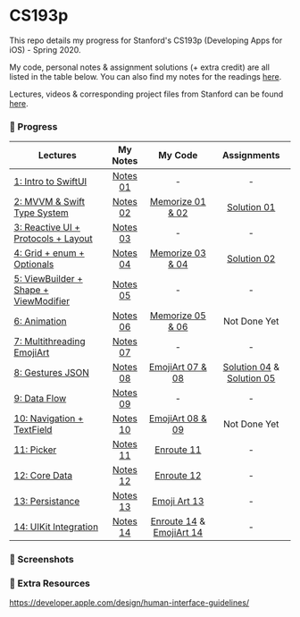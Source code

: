# CS193p

This repo details my progress for Stanford's CS193p (Developing Apps for iOS) - Spring 2020.

My code, personal notes & assignment solutions (+ extra credit) are all listed in the table below. You can also find my notes for the readings [here](https://github.com/sk-ruban/CS193p/tree/master/Readings%20Notes).

Lectures, videos & corresponding project files from Stanford can be found [here](https://cs193p.sites.stanford.edu).

### 🚧 Progress

| Lectures | My Notes | My Code | Assignments |
| --------------- | :-------------: | :-------------: | :-------------: |
| [1: Intro to SwiftUI](https://www.youtube.com/watch?v=jbtqIBpUG7g) | [Notes 01](https://github.com/sk-ruban/CS193p/blob/master/Lecture%20Notes/01%20-%20Intro%20to%20SwiftUI.md) | - | - |
| [2: MVVM & Swift Type System](https://www.youtube.com/watch?v=4GjXq2Sr55Q) | [Notes 02](https://github.com/sk-ruban/CS193p/blob/master/Lecture%20Notes/02%20-%20MVVM%20%2B%20Swift%20Types.md) | [Memorize 01 & 02](https://github.com/sk-ruban/CS193p/tree/master/01%20%26%2002%20-%20Memorize) | [Solution 01](https://github.com/sk-ruban/CS193p/blob/master/Assignments/Assignment%201/README.md)|
| [3: Reactive UI + Protocols + Layout](https://www.youtube.com/watch?v=SIYdYpPXil4) | [Notes 03](https://github.com/sk-ruban/CS193p/blob/master/Lecture%20Notes/03%20-%20Reactive%20UI%20Protocols%20Layout.md) | - | - |
| [4: Grid + enum + Optionals](https://www.youtube.com/watch?v=eHEeWzFP6O4)|[Notes 04](https://github.com/sk-ruban/CS193p/blob/master/Lecture%20Notes/04%20-%20Grid%2C%20enum%20%26%20Optionals.md)|[Memorize 03 & 04](https://github.com/sk-ruban/CS193p/tree/master/03%20%26%2004%20-%20Memorize)| [Solution 02](https://github.com/sk-ruban/CS193p/blob/master/Assignments/Assignment%202/README.md)|
| [5: ViewBuilder + Shape + ViewModifier](https://www.youtube.com/watch?v=oDKDGCRdSHc)|[Notes 05](https://github.com/sk-ruban/CS193p/blob/master/Lecture%20Notes/05%20-%20ViewBuilder%20%2B%20Shape%20%2B%20ViewModifier.md)| - | - |
| [6: Animation](https://www.youtube.com/watch?v=3krC2c56ceQ)|[Notes 06](https://github.com/sk-ruban/CS193p/blob/master/Lecture%20Notes/06%20-%20Animation.md)|[Memorize 05 & 06](https://github.com/sk-ruban/CS193p/tree/master/05%20%26%2006%20-%20Memorize)| Not Done Yet|
| [7: Multithreading EmojiArt](https://youtu.be/tmx-OwkBWxA)|[Notes 07](https://github.com/sk-ruban/CS193p/blob/master/Lecture%20Notes/07%20-%20Multithreading%20EmojiArt.md)|-| - |
| [8: Gestures JSON](https://youtu.be/mz-rNLWJ0bk)|[Notes 08](https://github.com/sk-ruban/CS193p/blob/master/Lecture%20Notes/08%20-%20Gestures%20JSON.md)|[EmojiArt 07 & 08](https://github.com/sk-ruban/CS193p/tree/master/07%20%26%2008%20-%20EmojiArt)|[Solution 04](https://github.com/sk-ruban/CS193p/blob/master/Assignments/Assignment%204/README.md) & [Solution 05](https://github.com/sk-ruban/CS193p/blob/master/Assignments/Assignment%205/Assignment%205.md)|
| [9: Data Flow](https://youtu.be/0i152oA3T3s) |[Notes 09](https://github.com/sk-ruban/CS193p/blob/master/Lecture%20Notes/08%20-%20Gestures%20JSON.md)|-|-|
| [10: Navigation + TextField](https://youtu.be/CKexGQuIO7E) |[Notes 10](https://github.com/sk-ruban/CS193p/blob/master/Lecture%20Notes/08%20-%20Gestures%20JSON.md)|[EmojiArt 08 & 09](https://github.com/sk-ruban/CS193p/tree/master/07%20%26%2008%20-%20EmojiArt)|Not Done Yet|
| [11: Picker](https://www.youtube.com/watch?v=fCfC6m7XUew&feature=youtu.be) |[Notes 11](https://github.com/sk-ruban/CS193p/blob/master/Lecture%20Notes/11%20-%20Picker.md)|[Enroute 11](https://github.com/sk-ruban/CS193p/tree/master/11%20-%20Enroute)|-|
| [12: Core Data](https://www.youtube.com/watch?v=yOhyOpXvaec) |[Notes 12](https://github.com/sk-ruban/CS193p/blob/master/Lecture%20Notes/12%20-%20Core%20Data.md)|[Enroute 12](https://github.com/sk-ruban/CS193p/tree/master/12%20-%20Enroute)|-|
| [13: Persistance](https://github.com/sk-ruban/CS193p/tree/master/13%20-%20EmojiArt) |[Notes 13](https://github.com/sk-ruban/CS193p/blob/master/Lecture%20Notes/13%20-%20Persistance.md)|[Emoji Art 13](https://github.com/sk-ruban/CS193p/tree/master/13%20-%20EmojiArt)|-|
| [14: UIKit Integration](https://github.com/sk-ruban/CS193p/tree/master/14%20-%20Enroute%20%26%20EmojiArt) |[Notes 14](https://github.com/sk-ruban/CS193p/blob/master/Lecture%20Notes/14%20-%20UIKit.md)|[Enroute 14](https://github.com/sk-ruban/CS193p/tree/master/14%20-%20Enroute%20%26%20EmojiArt/14%20-%20Enroute) & [EmojiArt 14](https://github.com/sk-ruban/CS193p/tree/master/14%20-%20Enroute%20%26%20EmojiArt/14%20-%20EmojiArt)|-|

### 📸 Screenshots

### 🍕 Extra Resources

https://developer.apple.com/design/human-interface-guidelines/


